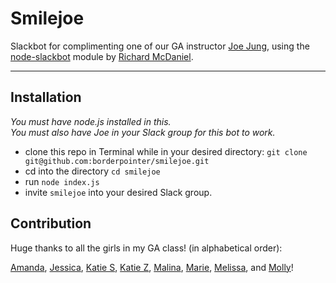 # Smilejoe

Slackbot for complimenting one of our GA instructor [Joe Jung](https://github.com/Joe21), using the [node-slackbot](https://github.com/rmcdaniel/node-slackbot) module by [Richard McDaniel](https://github.com/rmcdaniel).

-----

## Installation

*You must have node.js installed in this.* <br>
*You must also have Joe in your Slack group for this bot to work.*

* clone this repo in Terminal while in your desired directory: `git clone git@github.com:borderpointer/smilejoe.git`
* cd into the directory `cd smilejoe`
* run `node index.js`
* invite `smilejoe` into your desired Slack group.

## Contribution

Huge thanks to all the girls in my GA class! (in alphabetical order):

[Amanda](https://github.com/acorlett),
[Jessica](https://github.com/JessicaAlessandro),
[Katie S](https://github.com/ksnediker),
[Katie Z](https://github.com/katiezhou),
[Malina](https://github.com/malinatran),
[Marie](https://github.com/Marievtb),
[Melissa](https://github.com/melissamesku), and
[Molly](https://github.com/mollydonohue-GA)!
